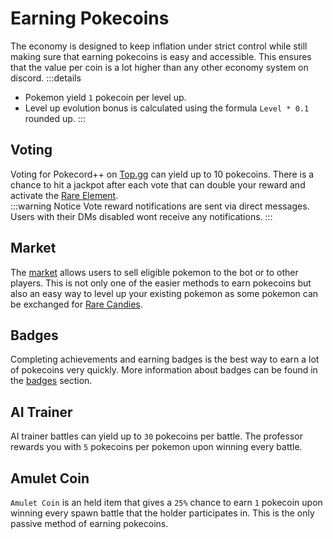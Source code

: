 # Earning Pokecoins

The economy is designed to keep inflation under strict control while still making sure that earning pokecoins is easy and accessible. This ensures that the value per coin is a lot higher than any other economy system on discord.
:::details

- Pokemon yield `1` pokecoin per level up.
- Level up evolution bonus is calculated using the formula `Level * 0.1` rounded up.
  :::

## Voting

Voting for Pokecord++ on [Top.gg](https://top.gg/bot/818836234104602635/vote) can yield up to 10 pokecoins. There is a chance to hit a jackpot after each vote that can double your reward and activate the [Rare Element](https://pokecord.org/items).<br>
:::warning Notice
Vote reward notifications are sent via direct messages. Users with their DMs disabled wont receive any notifications.
:::

## Market

The [market](../commands/market.html) allows users to sell eligible pokemon to the bot or to other players. This is not only one of the easier methods to earn pokecoins but also an easy way to level up your existing pokemon as some pokemon can be exchanged for [Rare Candies](https://bulbapedia.bulbagarden.net/wiki/Rare_Candy).

## Badges

Completing achievements and earning badges is the best way to earn a lot of pokecoins very quickly. More information about badges can be found in the [badges](/strategies/badges.html) section.

## AI Trainer

AI trainer battles can yield up to `30` pokecoins per battle. The professor rewards you with `5` pokecoins per pokemon upon winning every battle.

## Amulet Coin

`Amulet Coin` is an held item that gives a `25%` chance to earn `1` pokecoin upon winning every spawn battle that the holder participates in. This is the only passive method of earning pokecoins.
